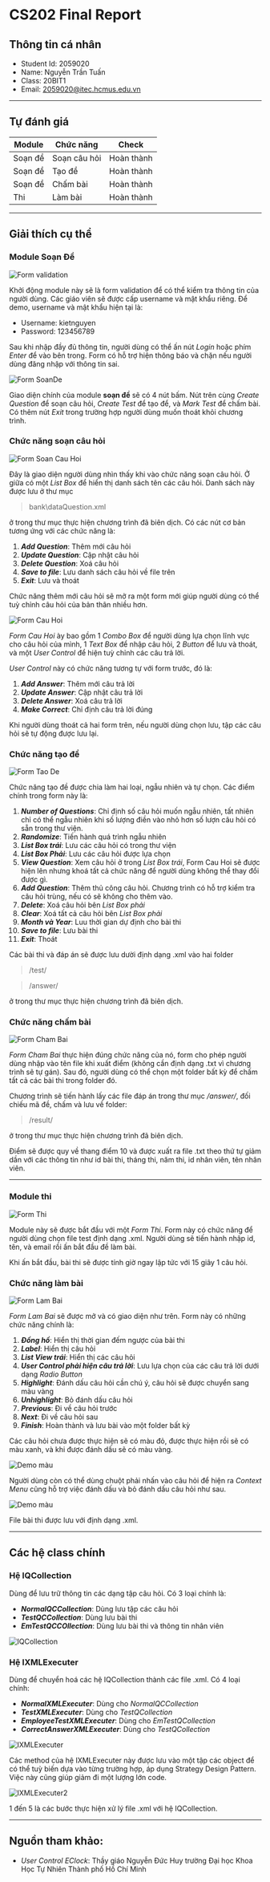 # CS202 Final Report

## Thông tin cá nhân

- Student Id: 2059020
- Name: Nguyễn Trần Tuấn 
- Class: 20BIT1
- Email: 2059020@itec.hcmus.edu.vn

---

## Tự đánh giá

| Module | Chức năng | Check | 
|---|---|---|
| Soạn đề | Soạn câu hỏi | Hoàn thành |
| Soạn đề | Tạo đề | Hoàn thành |
| Soạn đề | Chấm bài | Hoàn thành |
| Thi | Làm bài | Hoàn thành |

---

## Giải thích cụ thể

### **Module Soạn Đề** 

![Form validation](./img/1.png)

Khởi động module này sẽ là form validation để có thể kiểm tra thông tin của người dùng. Các giáo viên sẽ được cấp username và mật khẩu riêng. Để demo, username và mật khẩu hiện tại là:

- Username: kietnguyen
- Password: 123456789

Sau khi nhập đầy đủ thông tin, người dùng có thể ấn nút *Login* hoặc phím *Enter* để vào bên trong. Form có hỗ trợ hiện thông báo và chặn nếu người dùng đăng nhập với thông tin sai.

![Form SoanDe](./img/5.png)

Giao diện chính của module **soạn đề** sẽ có 4 nút bấm. Nút trên cùng *Create Question* để soạn câu hỏi, *Create Test* để tạo để, và *Mark Test* để chấm bài. Có thêm nút *Exit* trong trường hợp người dùng muốn thoát khỏi chương trình.

### Chức năng soạn câu hỏi 

![Form Soan Cau Hoi](./img/2.png)

Đây là giao diện người dùng nhìn thấy khi vào chức năng soạn câu hỏi. Ở giữa có một *List Box* để hiển thị danh sách tên các câu hỏi. Danh sách này được lưu ở thư mục 

> bank\dataQuestion.xml

ở trong thư mục thực hiện chương trình đã biên dịch. Có các nút cơ bản tương ứng với các chức năng là:

1. ***Add Question***: Thêm mới câu hỏi
2. ***Update Question***: Cập nhật câu hỏi
3. ***Delete Question***: Xoá câu hỏi
4. ***Save to file***: Lưu danh sách câu hỏi về file trên
5. ***Exit***: Lưu và thoát 

Chức năng thêm mới câu hỏi sẽ mở ra một form mới giúp người dùng có thể tuỳ chỉnh câu hỏi của bản thân nhiều hơn. 

![Form Cau Hoi](./img/3.png)

*Form Cau Hoi* ày bao gồm 1 *Combo Box* để người dùng lựa chọn lĩnh vực cho câu hỏi của mình, 1 *Text Box* để nhập câu hỏi, 2 *Button* để lưu và thoát, và một *User Control* để hiện tuỳ chỉnh các câu trả lời.

*User Control* này có chức năng tương tự với form trước, đó là:

1. ***Add Answer***: Thêm mới câu trả lời
2. ***Update Answer***: Cập nhật câu trả lời
3. ***Delete Answer***: Xoá câu trả lời
4. ***Make Correct***: Chỉ định câu trả lời đúng

Khi người dùng thoát cả hai form trên, nếu người dùng chọn lưu, tập các câu hỏi sẽ tự động được lưu lại.

### Chức năng tạo đề

![Form Tao De](./img/4.png)

Chức năng tạo đề được chia làm hai loại, ngẫu nhiên và tự chọn. Các điểm chính trong form này là:

1. ***Number of Questions***: Chỉ định số câu hỏi muốn ngẫu nhiên, tất nhiên chỉ có thể ngẫu nhiên khi số lượng điền vào nhỏ hơn số lượn câu hỏi có sẵn trong thư viện.
2. ***Randomize***: Tiến hành quá trình ngẫu nhiên
3. ***List Box trái***: Lưu các câu hỏi có trong thư viện
4. ***List Box Phải***: Lưu các câu hỏi được lựa chọn
5. ***View Question***: Xem câu hỏi ở trong *List Box trái*, Form Cau Hoi sẽ được hiện lên nhưng khoá tất cả chức năng để người dùng không thể thay đổi được gì.
6. ***Add Question***: Thêm thủ công câu hỏi. Chương trình có hỗ trợ kiểm tra câu hỏi trùng, nếu có sẽ không cho thêm vào.
7. ***Delete***: Xoá câu hỏi bên *List Box phải*
8. ***Clear***: Xoá tất cả câu hỏi bên *List Box phải*
9. ***Month và Year***: Luu thời gian dự định cho bài thi
10. ***Save to file***: Lưu bài thi
11. ***Exit***: Thoát

Các bài thi và đáp án sẽ được lưu dười định dạng .xml vào hai folder

> /test/

> /answer/

ở trong thư mục thực hiện chương trình đã biên dịch. 

### Chức năng chấm bài

![Form Cham Bai](./img/6.png)

*Form Cham Bai* thực hiện đúng chức năng của nó, form cho phép người dùng nhập vào tên file khi xuất điểm (không cần định dạng .txt vì chương trình sẽ tự gán). Sau đó, người dùng có thể chọn một folder bất kỳ để chấm tất cả các bài thi trong folder đó.

Chương trình sẽ tiến hành lấy các file đáp án trong thư mục */answer/*, đối chiếu mã đề, chấm và lưu về folder:

> /result/

ở trong thư mục thực hiện chương trình đã biên dịch. 

Điểm sẽ được quy về thang điểm 10 và được xuất ra file .txt theo thứ tự giảm dần với các thông tin như id bài thi, tháng thi, năm thi, id nhân viên, tên nhân viên.

---

### **Module thi**

![Form Thi](./img/9.png)

Module này sẽ được bắt đầu với một *Form Thi*. Form này có chức năng để người dùng chọn file test định dạng .xml. Người dùng sẽ tiến hành nhập id, tên, và email rồi ấn bắt đầu đề làm bài.

Khi ấn bắt đầu, bài thi sẽ được tính giờ ngay lập tức với 15 giây 1 câu hỏi.  

### Chức năng làm bài 

![Form Lam Bai](./img/7.png)

*Form Lam Bai* sẽ được mở và có giao diện như trên. Form này có những chức năng chính là: 

1. ***Đồng hồ***: Hiển thị thời gian đếm ngược của bài thi
2. ***Label***: Hiển thị câu hỏi
3. ***List View trái***: Hiển thị các câu hỏi
4. ***User Control phải hiện câu trả lời***: Lưu lựa chọn của các câu trả lời dưới dạng *Radio Button*
5. ***Highlight***: Đánh dấu câu hỏi cần chú ý, câu hỏi sẽ được chuyển sang màu vàng
6. ***Unhighlight***: Bỏ đánh dấu câu hỏi
7. ***Previous***: Đi về câu hỏi trước
8. ***Next***: Đi về câu hỏi sau
9. ***Finish***: Hoàn thành và lưu bài vào một folder bất kỳ

Các câu hỏi chưa được thực hiện sẽ có màu đỏ, được thực hiện rồi sẽ có màu xanh, và khi được đánh dấu sẽ có màu vàng.

![Demo màu](./img/8.png)

Người dùng còn có thể dùng chuột phải nhấn vào câu hỏi để hiện ra *Context Menu* cũng hỗ trợ việc đánh dấu và bỏ đánh dấu câu hỏi như sau.

![Demo màu](./img/10.png)

File bài thi được lưu với định dạng .xml.

___

## Các hệ class chính

### Hệ IQCollection 

Dùng để lưu trữ thông tin các dạng tập câu hỏi. Có 3 loại chính là:

- ***NormalQCCollection***: Dùng lưu tập các câu hỏi
- ***TestQCCollection***: Dùng lưu bài thi
- ***EmTestQCCOllection***: Dùng lưu bài thi và thông tin nhân viên

![IQCollection](./img/11.png)

### Hệ IXMLExecuter

Dùng để chuyển hoá các hệ IQCollection thành các file .xml. Có 4 loại chính:

- ***NormalXMLExecuter***: Dùng cho *NormalQCCollection*
- ***TestXMLExecuter***: Dùng cho *TestQCollection* 
- ***EmployeeTestXMLExecuter***: Dùng cho *EmTestQCollection*
- ***CorrectAnswerXMLExecuter***: Dùng cho *TestQCollection*

![IXMLExecuter](./img/12.png)

Các method của hệ IXMLExecuter này được lưu vào một tập các object để có thể tuỳ biến dựa vào từng trường hợp, áp dụng Strategy Design Pattern. Việc này cũng giúp giảm đi một lượng lớn code.  

![IXMLExecuter2](./img/13.png)

1 đến 5 là các bước thực hiện xử lý file .xml với hệ IQCollection.

___

## Nguồn tham khảo:

- *User Control EClock*: Thầy giáo Nguyễn Đức Huy trường Đại học Khoa Học Tự Nhiên Thành phố Hồ Chí Minh
